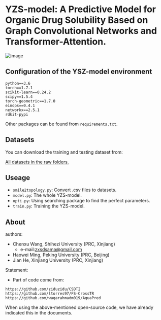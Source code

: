 # YZS-model: A Predictive Model for Organic Drug Solubility Based on Graph Convolutional Networks and Transformer-Attention.

![image](https://github.com/xunyoyo/YZS-Model/assets/33387866/8dfd840a-1dd7-4bb1-8cd3-36b309cbe7fc)

## Configuration of the YSZ-model environment

```
python==3.6
torch==1.7.1
scikit-learn==0.24.2
scipy==1.5.4
torch-geometric==1.7.0
einops==0.4.1
networkx==2.5.1
rdkit-pypi
```

Other packages can be found from `requirements.txt`.

## Datasets

You can download the training and testing dataset from:

[All datasets in the raw folders.](https://github.com/xunyoyo/YZS-Model/tree/main/Datasets)

## Useage

+ `smile2topology.py`: Convert .csv files to datasets.
+ `model.py`: The whole YZS-model.
+ `opti.py`: Using searching package to find the perfect parameters.
+ `train.py`: Training the YZS-model.

## About

authors:
+ Chenxu Wang, Shihezi University (PRC, Xinjiang)
    + e-mail:zxsdsama@gmail.com
+ Haowei Ming, Peking University (PRC, Beijing)
+ Jian He, Xinjiang University (PRC, Xinjiang)

Statement:
+ Part of code come from:
```
https://github.com/ziduzidu/CSDTI
https://github.com/ltorres97/FS-CrossTR
https://github.com/waqarahmadm019/AquaPred
``` 
When using the above-mentioned open-source code, we have already indicated this in the documents.